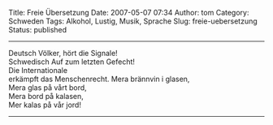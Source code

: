 Title: Freie Übersetzung
Date: 2007-05-07 07:34
Author: tom
Category: Schweden
Tags: Alkohol, Lustig, Musik, Sprache
Slug: freie-uebersetzung
Status: published

  ------------------------------------ ------------------------------------
  Deutsch                              Völker, hört die Signale!  
 Schwedisch                            Auf zum letzten Gefecht!  
                                       Die Internationale  
                                       erkämpft das Menschenrecht.
                                       Mera brännvin i glasen,  
                                       Mera glas på vårt bord,  
                                       Mera bord på kalasen,  
                                       Mer kalas på vår jord!
  ------------------------------------ ------------------------------------


